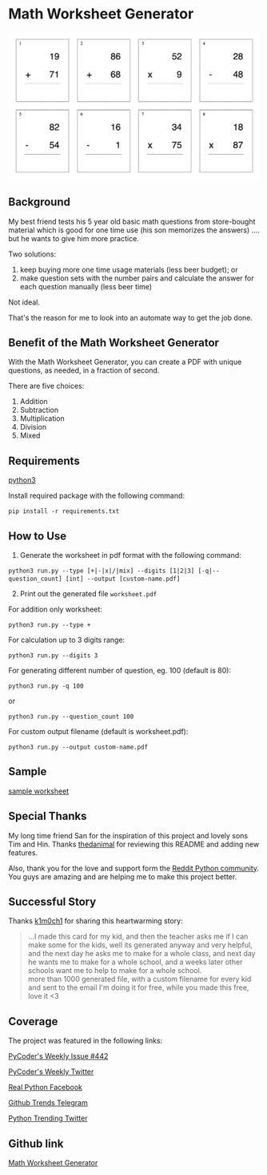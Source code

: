 # Math Worksheet Generator

![sample worksheet](../assets/opensource-projects/math-worksheet-generator/sample.png)

## Background
My best friend tests his 5 year old basic math questions from store-bought material which is good for one time use (his son memorizes the answers) …. but he wants to give him more practice.

Two solutions:

1. keep buying more one time usage materials (less beer budget); or
1. make question sets with the number pairs and calculate the answer for each question manually (less beer time)

Not ideal.

That's the reason for me to look into an automate way to get the job done.

## Benefit of the Math Worksheet Generator
With the Math Worksheet Generator, you can create a PDF with unique questions, as needed, in a fraction of second.

There are five choices:

1.  Addition
1.  Subtraction
1.  Multiplication
1.  Division
1.  Mixed

## Requirements
[python3](https://www.python.org/downloads/)

Install required package with the following command:
``` shell
pip install -r requirements.txt
```

## How to Use
1. Generate the worksheet in pdf format with the following command:
``` shell
python3 run.py --type [+|-|x|/|mix] --digits [1|2|3] [-q|--question_count] [int] --output [custom-name.pdf]
```
2. Print out the generated file `worksheet.pdf`

For addition only worksheet:
``` shell
python3 run.py --type +
```
For calculation up to 3 digits range:
``` shell
python3 run.py --digits 3
```
For generating different number of question, eg. 100 (default is 80):
``` shell
python3 run.py -q 100
```
or
``` shell
python3 run.py --question_count 100
```
For custom output filename (default is worksheet.pdf):
``` shell
python3 run.py --output custom-name.pdf
```

## Sample
[sample worksheet](https://github.com/januschung/math-worksheet-generator/blob/master/sample-worksheet.pdf)


## Special Thanks
My long time friend San for the inspiration of this project and lovely sons Tim and Hin. Thanks [thedanimal](https://github.com/thedanimal) for reviewing this README and adding new features.

Also, thank you for the love and support form the [Reddit Python community](https://www.reddit.com/r/Python/comments/ja5y2m/made_this_tool_with_python_and_my_son_now_hates_me/). You guys are amazing and are helping me to make this project better.

## Successful Story
Thanks [k1m0ch1](https://github.com/k1m0ch1) for sharing this heartwarming story:
>...I made this card for my kid, and then the teacher asks me if I can make some for the kids, well its generated anyway and very helpful, and the next day he asks me to make for a whole class, and next day he wants me to make for a whole school, and a weeks later other schools want me to help to make for a whole school.    
    more than 1000 generated file, with a custom filename for every kid and sent to the email
    I'm doing it for free, while you made this free, love it <3

## Coverage
The project was featured in the following links:

[PyCoder's Weekly Issue #442](https://pycoders.com/issues/442)

[PyCoder's Weekly Twitter](https://twitter.com/pycoders/status/1316379986417381376)

[Real Python Facebook](https://www.facebook.com/LearnRealPython/posts/1688239528018053?__tn__=-R)

[Github Trends Telegram](https://t.me/githubtrending/9007)

[Python Trending Twitter](https://twitter.com/pythontrending/status/1316659466935373826)

## Github link

[Math Worksheet Generator](https://github.com/januschung/math-worksheet-generator)